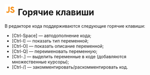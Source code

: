 # ![](../../../media/app/icons/component-18/component-default-55.svg) Горячие клавиши

В редакторе кода поддерживаются следующие горячие клавиши:

- [Ctrl-Space] — автодополнение кода;
- [Ctrl-I] — показать тип переменной;
- [Ctrl-O] — показать описание переменной;
- [Ctrl-Q] — переименовать переменную;
- [Ctrl-.] — выделить переменные в коде (добавляются множественные курсоры);
- [Ctrl-/] — закомментировать/раскомментировать код.